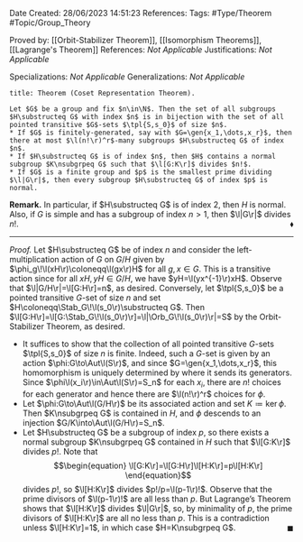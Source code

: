 <div class="topSpace"></div>

Date Created: 28/06/2023 14:51:23
References:
Tags: #Type/Theorem #Topic/Group_Theory

Proved by: [[Orbit-Stabilizer Theorem]], [[Isomorphism Theorems]], [[Lagrange's Theorem]]
References: <i>Not Applicable</i>
Justifications: <i>Not Applicable</i>

Specializations: <i>Not Applicable</i>
Generalizations: <i>Not Applicable</i>

``` ad-Theorem
title: Theorem (Coset Representation Theorem).

Let $G$ be a group and fix $n\in\N$. Then the set of all subgroups $H\substructeq G$ with index $n$ is in bijection with the set of all pointed transitive $G$-sets $\tpl{S,s_0}$ of size $n$.
* If $G$ is finitely-generated, say with $G=\gen{x_1,\dots,x_r}$, then there at most $\l(n!\r)^r$-many subgroups $H\substructeq G$ of index $n$.
* If $H\substructeq G$ is of index $n$, then $H$ contains a normal subgroup $K\nsubgrpeq G$ such that $\l[G:K\r]$ divides $n!$.
* If $G$ is a finite group and $p$ is the smallest prime dividing $\l|G\r|$, then every subgroup $H\substructeq G$ of index $p$ is normal.

```

<b>Remark.</b> In particular, if $H\substructeq G$ is of index $2$, then $H$ is normal. Also, if $G$ is simple and has a subgroup of index $n>1$, then $\l|G\r|$ divides $n!$.<span style="float:right;">$\blacklozenge$</span>

---

<i>Proof.</i> Let $H\substructeq G$ be of index $n$ and consider the left-multiplication action of $G$ on $G/H$ given by $\phi_g\!\l(xH\r)\coloneqq\l(gx\r)H$ for all $g,x\in G$. This is a transitive action since for all $xH,yH\in G/H$, we have $yH=\l(yx^{-1}\r)xH$. Observe that $\l|G/H\r|=\l[G:H\r]=n$, as desired. Conversely, let $\tpl{S,s_0}$ be a pointed transitive $G$-set of size $n$ and set $H\coloneqq\Stab_G\!\l(s_0\r)\substructeq G$. Then $\l[G:H\r]=\l[G:\Stab_G\!\l(s_0\r)\r]=\l|\Orb_G\!\l(s_0\r)\r|=S$ by the Orbit-Stabilizer Theorem, as desired.
* It suffices to show that the collection of all pointed transitive $G$-sets $\tpl{S,s_0}$ of size $n$ is finite. Indeed, such a $G$-set is given by an action $\phi:G\to\Aut\l(S\r)$, and since $G=\gen{x_1,\dots,x_r}$, this homomorphism is uniquely determined by where it sends its generators. Since $\phi\l(x_i\r)\in\Aut\l(S\r)=S_n$ for each $x_i$, there are $n!$ choices for each generator and hence there are $\l(n!\r)^r$ choices for $\phi$.
* Let $\phi:G\to\Aut\l(G/H\r)$ be its associated action and set $K\coloneqq\ker\phi$. Then $K\nsubgrpeq G$ is contained in $H$, and $\phi$ descends to an injection $G/K\into\Aut\l(G/H\r)=S_n$.
* Let $H\substructeq G$ be a subgroup of index $p$, so there exists a normal subgroup $K\nsubgrpeq G$ contained in $H$ such that $\l[G:K\r]$ divides $p!$. Note that
$$\begin{equation}
    \l[G:K\r]=\l[G:H\r]\l[H:K\r]=p\l[H:K\r]
\end{equation}$$
divides $p!$, so $\l[H:K\r]$ divides $p!/p=\l(p-1\r)!$. Observe that the prime divisors of $\l(p-1\r)!$ are all less than $p$. But Lagrange’s Theorem shows that $\l[H:K\r]$ divides $\l|G\r|$, so, by minimality of $p$, the prime divisors of $\l[H:K\r]$ are all no less than $p$. This is a contradiction unless $\l[H:K\r]=1$, in which case $H=K\nsubgrpeq G$.<span style="float:right;">$\blacksquare$</span>
